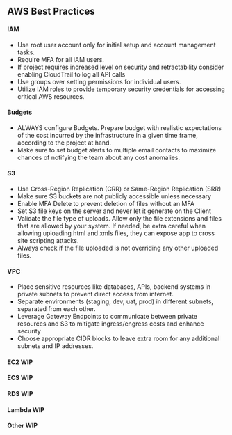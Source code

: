 ## AWS Best Practices

#### IAM 

- Use root user account only for initial setup and account management tasks.
- Require MFA for all IAM users.
- If project requires increased level on security and retractability consider enabling CloudTrail to log all API calls
- Use groups over setting permissions for individual users.
- Utilize IAM roles to provide temporary security credentials for accessing critical AWS resources.

#### Budgets

- ALWAYS configure Budgets. Prepare budget with realistic expectations of the cost incurred by the infrastructure in a given time frame, according to the project at hand.
- Make sure to set budget alerts to multiple email contacts to maximize chances of notifying the team about any cost anomalies.

#### S3

- Use Cross-Region Replication (CRR) or Same-Region Replication (SRR)
- Make sure S3 buckets are not publicly accessible unless necessary
- Enable MFA Delete to prevent deletion of files without an MFA
- Set S3 file keys on the server and never let it generate on the Client
- Validate the file type of uploads. Allow only the file extensions and files that are allowed by your system. If needed, be extra careful when allowing uploading html and xmls files, they can expose app to cross site scripting attacks.
- Always check if the file uploaded is not overriding any other uploaded files.

#### VPC

- Place sensitive resources like databases, APIs, backend systems in private subnets to prevent direct access from internet.
- Separate environments (staging, dev, uat, prod) in different subnets, separated from each other.
- Leverage Gateway Endpoints to communicate between private resources and S3 to mitigate ingress/engress costs and enhance security
- Choose appropriate CIDR blocks to leave extra room for any additional subnets and IP addresses.

#### EC2 WIP

#### ECS WIP

#### RDS WIP

#### Lambda WIP

#### Other WIP